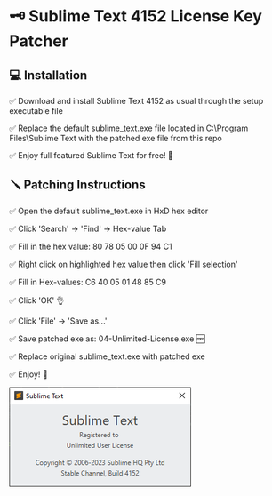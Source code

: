 
# 🗝 Sublime Text 4152 License Key Patcher 

## 💻 Installation

✅ Download and install Sublime Text 4152 as usual through the setup executable file

✅ Replace the default sublime_text.exe file located in C:\Program Files\Sublime Text with the patched exe file from this repo

✅ Enjoy full featured Sublime Text for free! 🎉

## 🪛 Patching Instructions 

✅ Open the default sublime_text.exe in HxD hex editor

✅ Click 'Search' -> 'Find' -> Hex-value Tab  

✅ Fill in the hex value: 80 78 05 00 0F 94 C1

✅ Right click on highlighted hex value then click 'Fill selection'

✅ Fill in Hex-values: C6 40 05 01 48 85 C9 

✅ Click 'OK' 👌

✅ Click 'File' -> 'Save as...' 

✅ Save patched exe as: 04-Unlimited-License.exe 🆓

✅ Replace original sublime_text.exe with patched exe

✅ Enjoy! 🥳


![alt text](https://github.com/ChathurangaBW/sublime-text-4152-license-key/blob/main/269644178-dc6b73f7-626b-481e-bbfe-1612fb1735e0.png)
